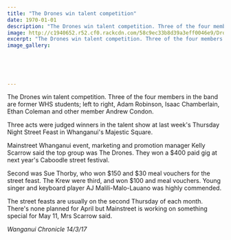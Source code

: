 ```yaml
---
title: "The Drones win talent competition"
date: 1970-01-01
description: "The Drones win talent competition. Three of the four members in the band are former WHS students; left to right, Adam Robinson, Isaac Chamberlain, Ethan Coleman and other member Andrew Condon..."
image: http://c1940652.r52.cf0.rackcdn.com/58c9ec33b8d39a3eff0046e9/Drones-win-WU-Majestic-Square-Chron-14-March.jpg
excerpt: "The Drones win talent competition. Three of the four members in the band are former WHS students; left to right, Adam Robinson, Isaac Chamberlain, Ethan Coleman and other member Andrew Condon."
image_gallery:
    
    
    
    
    
---
```


<p>The Drones win talent competition. Three of the four members in the band are former WHS students; left to right, Adam Robinson, Isaac Chamberlain, Ethan Coleman and other member Andrew Condon.</p>
<p>Three acts were judged winners in the talent show at last week's Thursday Night Street Feast in Whanganui's Majestic Square.</p>
<p>Mainstreet Whanganui event, marketing and promotion manager Kelly Scarrow said the top group was The Drones. They won a $400 paid gig at next year's Caboodle street festival.</p>
<p>Second was Sue Thorby, who won $150 and $30 meal vouchers for the street feast. The Krew were third, and won $100 and meal vouchers. Young singer and keyboard player AJ Malili-Malo-Lauano was highly commended.</p>
<p>The street feasts are usually on the second Thursday of each month. There's none planned for April but Mainstreet is working on something special for May 11, Mrs Scarrow said.</p>
<p><em>Wanganui Chronicle 14/3/17</em></p>

